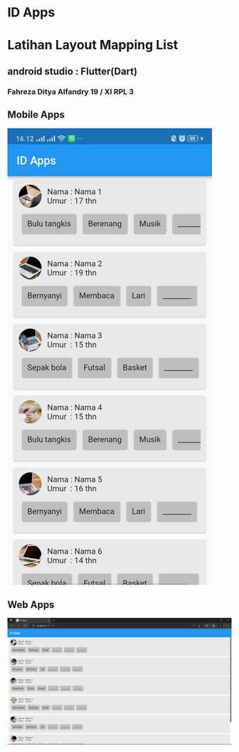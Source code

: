 # ID Apps
# Latihan Layout Mapping List
## android studio : Flutter(Dart)
### Fahreza Ditya Alfandry 19 / XI RPL 3

## Mobile Apps
![Mobile Apps](https://github.com/fhrzdty31/Mapping-List/blob/f859e1527ae0529a950b0d2027810167ce599d98/screenshot/Screenshot_2022-06-29-16-12-50-77_999a63e1546b10afdcec250f875cb2d1.jpg)

## Web Apps
![Web Apps](https://github.com/fhrzdty31/Mapping-List/blob/f859e1527ae0529a950b0d2027810167ce599d98/screenshot/Screenshot%20(001).png)